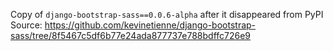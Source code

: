 Copy of `django-bootstrap-sass==0.0.6-alpha` after it disappeared from PyPI
Source: https://github.com/kevinetienne/django-bootstrap-sass/tree/8f5467c5df6b77e24ada877737e788bdffc726e9
